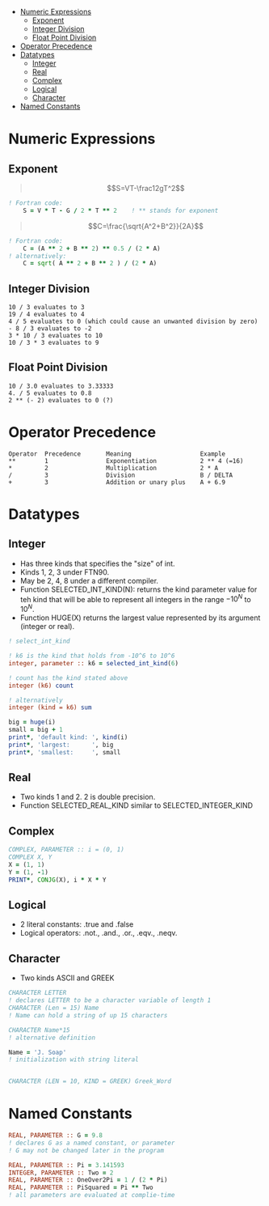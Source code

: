 <!-- TOC -->

- [Numeric Expressions](#numeric-expressions)
  - [Exponent](#exponent)
  - [Integer Division](#integer-division)
  - [Float Point Division](#float-point-division)
- [Operator Precedence](#operator-precedence)
- [Datatypes](#datatypes)
  - [Integer](#integer)
  - [Real](#real)
  - [Complex](#complex)
  - [Logical](#logical)
  - [Character](#character)
- [Named Constants](#named-constants)

<!-- /TOC -->
# Numeric Expressions
## Exponent
> $$S=VT-\frac12gT^2$$
```fortran
! Fortran code:
    S = V * T - G / 2 * T ** 2    ! ** stands for exponent
```
> $$C=\frac{\sqrt{A^2+B^2}}{2A}$$
```fortran
! Fortran code:
    C = (A ** 2 + B ** 2) ** 0.5 / (2 * A)
! alternatively:
    C = sqrt( A ** 2 + B ** 2 ) / (2 * A)
```
## Integer Division
```
10 / 3 evaluates to 3
19 / 4 evaluates to 4
4 / 5 evaluates to 0 (which could cause an unwanted division by zero)
- 8 / 3 evaluates to -2
3 * 10 / 3 evaluates to 10
10 / 3 * 3 evaluates to 9
```
## Float Point Division
```
10 / 3.0 evaluates to 3.33333
4. / 5 evaluates to 0.8
2 ** (- 2) evaluates to 0 (?)
```
# Operator Precedence
```
Operator  Precedence       Meaning                   Example
**        1                Exponentiation            2 ** 4 (=16)
*         2                Multiplication            2 * A
/         3                Division                  B / DELTA
+         3                Addition or unary plus    A + 6.9
```
# Datatypes
## Integer
- Has three kinds that specifies the "size" of int.
- Kinds 1, 2, 3 under FTN90.
- May be 2, 4, 8 under a different compiler.
- Function SELECTED_INT_KIND(N): returns the kind parameter value for teh kind that will be able to represent all integers in the range $-10^N$ to $10^N$.
- Function HUGE(X) returns the largest value represented by its argument (integer or real).

```fortran
! select_int_kind

! k6 is the kind that holds from -10^6 to 10^6
integer, parameter :: k6 = selected_int_kind(6)

! count has the kind stated above
integer (k6) count

! alternatively
integer (kind = k6) sum
```

```fortran
big = huge(i)
small = big + 1
print*, 'default kind: ', kind(i)
print*, 'largest:      ', big
print*, 'smallest:     ', small
```
## Real 
- Two kinds 1 and 2. 2 is double precision.
- Function SELECTED_REAL_KIND similar to SELECTED_INTEGER_KIND
## Complex 
```fortran
COMPLEX, PARAMETER :: i = (0, 1)
COMPLEX X, Y
X = (1, 1)
Y = (1, -1)
PRINT*, CONJG(X), i * X * Y
```
## Logical 
- 2 literal constants: .true and .false
- Logical operators: .not., .and., .or., .eqv., .neqv.

## Character
- Two kinds ASCII and GREEK
```fortran
CHARACTER LETTER        
! declares LETTER to be a character variable of length 1
CHARACTER (Len = 15) Name
! Name can hold a string of up 15 characters

CHARACTER Name*15
! alternative definition

Name = 'J. Soap'
! initialization with string literal


CHARACTER (LEN = 10, KIND = GREEK) Greek_Word
```
# Named Constants
```fortran
REAL, PARAMETER :: G = 9.8
! declares G as a named constant, or parameter
! G may not be changed later in the program

REAL, PARAMETER :: Pi = 3.141593
INTEGER, PARAMETER :: Two = 2
REAL, PARAMETER :: OneOver2Pi = 1 / (2 * Pi)
REAL, PARAMETER :: PiSquared = Pi ** Two
! all parameters are evaluated at complie-time
```

